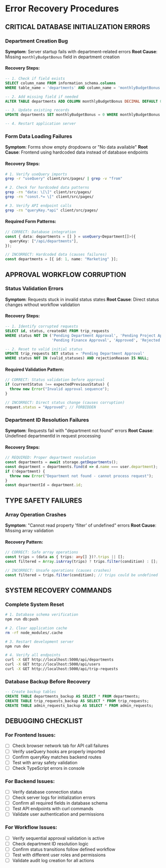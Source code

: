 # Error Recovery Procedures

## CRITICAL DATABASE INITIALIZATION ERRORS

### Department Creation Bug
**Symptom**: Server startup fails with department-related errors
**Root Cause**: Missing `monthlyBudgetBonus` field in department creation

#### Recovery Steps:
```sql
-- 1. Check if field exists
SELECT column_name FROM information_schema.columns 
WHERE table_name = 'departments' AND column_name = 'monthlyBudgetBonus';

-- 2. Add missing field if needed
ALTER TABLE departments ADD COLUMN monthlyBudgetBonus DECIMAL DEFAULT 0;

-- 3. Update existing records
UPDATE departments SET monthlyBudgetBonus = 0 WHERE monthlyBudgetBonus IS NULL;

-- 4. Restart application server
```

### Form Data Loading Failures
**Symptom**: Forms show empty dropdowns or "No data available"
**Root Cause**: Frontend using hardcoded data instead of database endpoints

#### Recovery Steps:
```bash
# 1. Verify useQuery imports
grep -r "useQuery" client/src/pages/ | grep -v "from"

# 2. Check for hardcoded data patterns
grep -rn "data: \[\]" client/src/pages/
grep -rn "const.*= \[" client/src/pages/

# 3. Verify API endpoint calls
grep -rn "queryKey.*api" client/src/pages/
```

#### Required Form Patterns:
```typescript
// CORRECT: Database integration
const { data: departments = [] } = useQuery<Department[]>({
  queryKey: ["/api/departments"],
});

// INCORRECT: Hardcoded data (causes failures)
const departments = [{ id: 1, name: "Marketing" }];
```

## APPROVAL WORKFLOW CORRUPTION

### Status Validation Errors
**Symptom**: Requests stuck in invalid status states
**Root Cause**: Direct status changes without workflow validation

#### Recovery Steps:
```sql
-- 1. Identify corrupted requests
SELECT id, status, createdAt FROM trip_requests 
WHERE status NOT IN ('Pending Department Approval', 'Pending Project Approval', 
                     'Pending Finance Approval', 'Approved', 'Rejected', 'Paid', 'Cancelled');

-- 2. Reset to valid initial status
UPDATE trip_requests SET status = 'Pending Department Approval' 
WHERE status NOT IN (valid_statuses) AND rejectionReason IS NULL;
```

#### Required Validation Pattern:
```typescript
// CORRECT: Status validation before approval
if (currentStatus !== expectedPreviousStatus) {
  throw new Error("Invalid approval sequence");
}

// INCORRECT: Direct status change (causes corruption)
request.status = "Approved"; // FORBIDDEN
```

### Department ID Resolution Failures
**Symptom**: Requests fail with "department not found" errors
**Root Cause**: Undefined departmentId in request processing

#### Recovery Steps:
```typescript
// REQUIRED: Proper department resolution
const departments = await storage.getDepartments();
const department = departments.find(d => d.name === user.department);
if (!department) {
  throw new Error("Department not found - cannot process request");
}
const departmentId = department.id;
```

## TYPE SAFETY FAILURES

### Array Operation Crashes
**Symptom**: "Cannot read property 'filter' of undefined" errors
**Root Cause**: Missing array validation

#### Recovery Pattern:
```typescript
// CORRECT: Safe array operations
const trips = (data as { trips: any[] })?.trips || [];
const filtered = Array.isArray(trips) ? trips.filter(condition) : [];

// INCORRECT: Unsafe operations (causes crashes)
const filtered = trips.filter(condition); // trips could be undefined
```

## SYSTEM RECOVERY COMMANDS

### Complete System Reset
```bash
# 1. Database schema verification
npm run db:push

# 2. Clear application cache
rm -rf node_modules/.cache

# 3. Restart development server
npm run dev

# 4. Verify all endpoints
curl -X GET http://localhost:5000/api/departments
curl -X GET http://localhost:5000/api/users
curl -X GET http://localhost:5000/api/trip-requests
```

### Database Backup Before Recovery
```sql
-- Create backup tables
CREATE TABLE departments_backup AS SELECT * FROM departments;
CREATE TABLE trip_requests_backup AS SELECT * FROM trip_requests;
CREATE TABLE admin_requests_backup AS SELECT * FROM admin_requests;
```

## DEBUGGING CHECKLIST

### For Frontend Issues:
- [ ] Check browser network tab for API call failures
- [ ] Verify useQuery hooks are properly imported
- [ ] Confirm queryKey matches backend routes
- [ ] Test with array safety validation
- [ ] Check TypeScript errors in console

### For Backend Issues:
- [ ] Verify database connection status
- [ ] Check server logs for initialization errors
- [ ] Confirm all required fields in database schema
- [ ] Test API endpoints with curl commands
- [ ] Validate user authentication and permissions

### For Workflow Issues:
- [ ] Verify sequential approval validation is active
- [ ] Check department ID resolution logic
- [ ] Confirm status transitions follow defined workflow
- [ ] Test with different user roles and permissions
- [ ] Validate audit log creation for all actions
